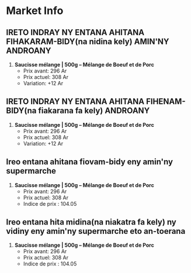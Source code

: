 # Market Info

## IRETO INDRAY NY ENTANA AHITANA FIHAKARAM-BIDY(na nidina kely) AMIN'NY ANDROANY

1. **Saucisse mélange | 500g – Mélange de Boeuf et de Porc**
   - Prix avant: 296 Ar
   - Prix actuel: 308 Ar
   - Variation: +12 Ar

## IRETO INDRAY NY ENTANA AHITANA FIHENAM-BIDY(na fiakarana fa kely) ANDROANY

1. **Saucisse mélange | 500g – Mélange de Boeuf et de Porc**
   - Prix avant: 296 Ar
   - Prix actuel: 308 Ar
   - Variation: +12 Ar

## Ireo entana ahitana fiovam-bidy eny amin'ny supermarche

1. **Saucisse mélange | 500g – Mélange de Boeuf et de Porc**
   - Prix avant: 296 Ar
   - Prix actuel: 308 Ar
   - Indice de prix : 104.05

## Ireo entana hita midina(na niakatra fa kely) ny vidiny eny amin'ny supermarche eto an-toerana

1. **Saucisse mélange | 500g – Mélange de Boeuf et de Porc**
   - Prix avant: 296 Ar
   - Prix actuel: 308 Ar
   - Indice de prix : 104.05

